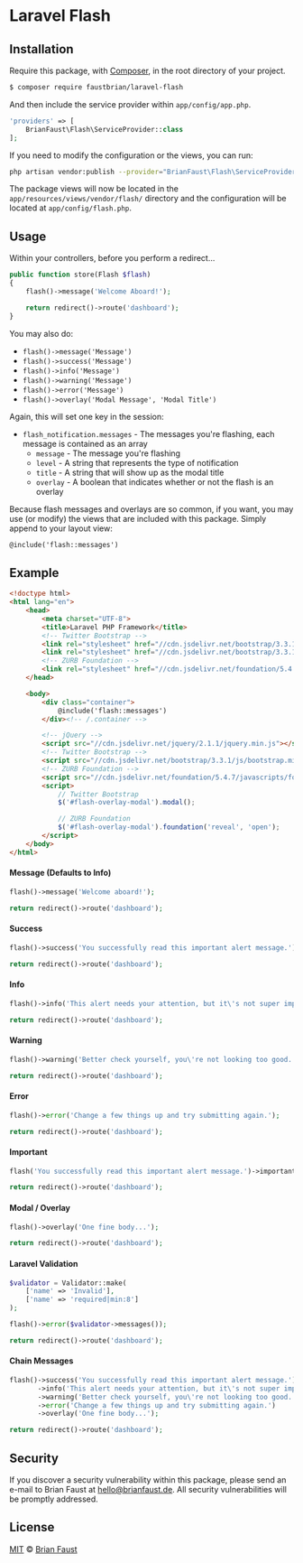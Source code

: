 # Laravel Flash

## Installation

Require this package, with [Composer](https://getcomposer.org/), in the root directory of your project.

``` bash
$ composer require faustbrian/laravel-flash
```

And then include the service provider within `app/config/app.php`.

``` php
'providers' => [
    BrianFaust\Flash\ServiceProvider::class
];
```

If you need to modify the configuration or the views, you can run:

```bash
php artisan vendor:publish --provider="BrianFaust\Flash\ServiceProvider"
```

The package views will now be located in the `app/resources/views/vendor/flash/` directory and the configuration will be located at `app/config/flash.php`.

## Usage

Within your controllers, before you perform a redirect...

``` php
public function store(Flash $flash)
{
    flash()->message('Welcome Aboard!');

    return redirect()->route('dashboard');
}
```

You may also do:

- `flash()->message('Message')`
- `flash()->success('Message')`
- `flash()->info('Message')`
- `flash()->warning('Message')`
- `flash()->error('Message')`
- `flash()->overlay('Modal Message', 'Modal Title')`

Again, this will set one key in the session:

- `flash_notification.messages` - The messages you're flashing, each message is contained as an array
    - `message` - The message you're flashing
    - `level`   - A string that represents the type of notification
    - `title`   - A string that will show up as the modal title
    - `overlay` - A boolean that indicates whether or not the flash is an overlay

Because flash messages and overlays are so common, if you want, you may use (or modify) the views that are included with this package. Simply append to your layout view:

```html
@include('flash::messages')
```

## Example

```html
<!doctype html>
<html lang="en">
    <head>
        <meta charset="UTF-8">
        <title>Laravel PHP Framework</title>
        <!-- Twitter Bootstrap -->
        <link rel="stylesheet" href="//cdn.jsdelivr.net/bootstrap/3.3.1/css/bootstrap.min.css">
        <link rel="stylesheet" href="//cdn.jsdelivr.net/bootstrap/3.3.1/css/bootstrap-theme.min.css">
        <!-- ZURB Foundation -->
        <link rel="stylesheet" href="//cdn.jsdelivr.net/foundation/5.4.7/stylesheets/foundation.min.css">
    </head>

    <body>
        <div class="container">
            @include('flash::messages')
        </div><!-- /.container -->

        <!-- jQuery -->
        <script src="//cdn.jsdelivr.net/jquery/2.1.1/jquery.min.js"></script>
        <!-- Twitter Bootstrap -->
        <script src="//cdn.jsdelivr.net/bootstrap/3.3.1/js/bootstrap.min.js"></script>
        <!-- ZURB Foundation -->
        <script src="//cdn.jsdelivr.net/foundation/5.4.7/javascripts/foundation.min.js"></script>
        <script>
            // Twitter Bootstrap
            $('#flash-overlay-modal').modal();

            // ZURB Foundation
            $('#flash-overlay-modal').foundation('reveal', 'open');
        </script>
    </body>
</html>

```

#### Message (Defaults to Info)
``` php
flash()->message('Welcome aboard!');

return redirect()->route('dashboard');
```

#### Success
``` php
flash()->success('You successfully read this important alert message.');

return redirect()->route('dashboard');
```

#### Info

``` php
flash()->info('This alert needs your attention, but it\'s not super important.');

return redirect()->route('dashboard');
```

#### Warning
``` php
flash()->warning('Better check yourself, you\'re not looking too good.');

return redirect()->route('dashboard');
```

#### Error

``` php
flash()->error('Change a few things up and try submitting again.');

return redirect()->route('dashboard');
```

#### Important

``` php
flash('You successfully read this important alert message.')->important();

return redirect()->route('dashboard');
```

#### Modal / Overlay
``` php
flash()->overlay('One fine body...');

return redirect()->route('dashboard');
```

#### Laravel Validation
``` php
$validator = Validator::make(
    ['name' => 'Invalid'],
    ['name' => 'required|min:8']
);

flash()->error($validator->messages());

return redirect()->route('dashboard');
```

#### Chain Messages

``` php
flash()->success('You successfully read this important alert message.')
       ->info('This alert needs your attention, but it\'s not super important.')
       ->warning('Better check yourself, you\'re not looking too good.')
       ->error('Change a few things up and try submitting again.')
       ->overlay('One fine body...');

return redirect()->route('dashboard');
```

## Security

If you discover a security vulnerability within this package, please send an e-mail to Brian Faust at hello@brianfaust.de. All security vulnerabilities will be promptly addressed.

## License

[MIT](LICENSE) © [Brian Faust](https://brianfaust.de)

